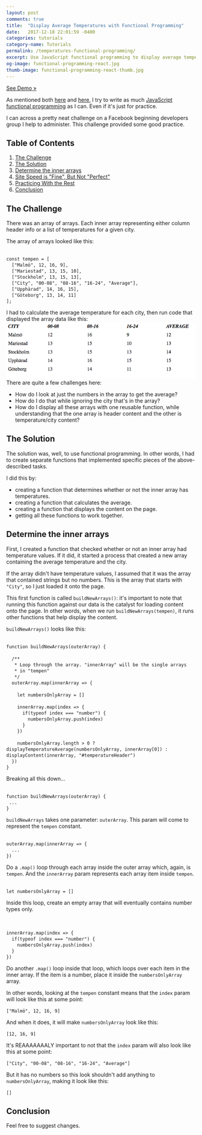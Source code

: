 ```yaml
---
layout: post
comments: true
title:  "Display Average Temperatures with Functional Programming"
date:   2017-12-18 22:01:59 -0400
categories: tutorials
category-name: Tutorials
permalink: /temperatures-functional-programming/
excerpt: Use JavaScript functional programming to display average temperatures in certain cities. Uses the .map() & .reduce() methods. Includes demo.
og-image: functional-programming-react.jpg
thumb-image: functional-programming-react-thumb.jpg
---
```

<a href="https://codepen.io/kaidez/pen/qpZrzw">See Demo &raquo;</a>

As mentioned both <a href="/format-dates-functional-programming/">here</a> and <a href="/functional-programming-link/">here</a>, I try to write as much <a href="http://eloquentjavascript.net/1st_edition/chapter6.html">JavaScript functional programming</a> as I can. Even if it's just for practice.

I can across a pretty neat challenge on a Facebook beginning developers group I help to administer. This challenge provided some good practice.

<h2>Table of Contents</h2>
<ol>
  <li class="post__list-item"><a href="#challenge">The Challenge</a></li>
  <li class="post__list-item"><a href="#solution">The Solution</a></li>
  <li class="post__list-item"><a href="#determine-arrays">Determine the inner arrays</a></li>
  <li class="post__list-item"><a href="#site-speed">Site Speed is "Fine", But Not "Perfect"</a></li>
  <li class="post__list-item"><a href="#the-rest">Practicing With the Rest</a></li>
  <li class="post__list-item"><a href="#conclusion">Conclusion</a></li>
</ol>

<a name="challenge"></a>
<h2>The Challenge</h2>
There was an array of arrays. Each inner array representing either column header info or a list of temperatures for a given city.

The array of arrays looked like this:
<pre><code class="language-javascript">
const tempen = [
  ["Malmö", 12, 16, 9],
  ["Mariestad", 13, 15, 10],
  ["Stockholm", 13, 15, 13],
  ["City", "00-08", "08-16", "16-24", "Average"],
  ["Upphärad", 14, 16, 15],
  ["Göteborg", 13, 14, 11]
];
</code></pre>

I had to calculate the average temperature for each city, then run code that displayed the array data like this:
<img src="/img/temperature-display.jpg" class="post__image">
There are quite a few challenges here:
<ul>
  <li class="post-list-item">How do I look at just the numbers in the array to get the average?</li>
  <li class="post-list-item">How do I do that while ignoring the city that's in the array?</li>
  <li class="post-list-item">How do I display all these arrays with one reusable function, while understanding that the one array is header content and the other is temperature/city content?</li>
</ul>

<a name="solution"></a>
<h2>The Solution</h2>
The solution was, well, to use functional programming. In other words, I had to create separate functions that implemented specific pieces of the above-described tasks.

I did this by:
<ul>
  <li class="post-list-item">creating a function that determines whether or not the inner array has temperatures.</li>
  <li class="post-list-item">creating a function that calculates the average.</li>
  <li class="post-list-item">creating a function that displays the content on the page.</li>
  <li class="post-list-item">getting all these functions to work together.</li>
</ul>

<a name="determine-arrays"></a>
<h2>Determine the inner arrays</h2>
First, I created a function that checked whether or not an inner array had temperature values. If it did, it started a process that created a new array containing the average temperature and the city.

If the array didn't have temperature values, I assumed that it was the array that contained strings but no numbers. This is the array that starts with <code>"City"</code>, so I just loaded it onto the page.

This first function is called <code>buildNewArrays()</code>: it's important to note that running this function against our data is the catalyst for loading content onto the page. In other words, when we run <code>buildNewArrays(tempen)</code>, it runs other functions that help display the content.

<code>buildNewArrays()</code> looks like this:
<pre><code class="language-javascript">
function buildNewArrays(outerArray) {

  /**
   * Loop through the array. "innerArray" will be the single arrays
   * in "tempen"
   */
  outerArray.map(innerArray => {

    let numbersOnlyArray = []

    innerArray.map(index => {
      if(typeof index === "number") {
        numbersOnlyArray.push(index)
      }
    })

    numbersOnlyArray.length > 0 ? displayTemperatureAverage(numbersOnlyArray, innerArray[0]) : displayContent(innerArray, "#temperatureHeader")
  })
}
</code></pre>
Breaking all this down...

<pre><code class="language-javascript">
function buildNewArrays(outerArray) {
 ...
}
</code></pre>

<code>buildNewArrays</code> takes one parameter: <code>outerArray</code>. This param will come to represent the <code>tempen</code> constant.



<pre><code class="language-javascript">
outerArray.map(innerArray => {
  ...
})
</code></pre>

Do a <code>.map()</code> loop through each array inside the outer array which, again, is <code>tempen</code>. And the <code>innerArray</code> param represents each array item inside <code>tempen</code>.

<pre><code class="language-javascript">
let numbersOnlyArray = []
</code></pre>

Inside this loop, create an empty array that will eventually contains number types only.

<pre><code class="language-javascript">

innerArray.map(index => {
  if(typeof index === "number") {
    numbersOnlyArray.push(index)
  }
})
</code></pre>

Do another <code>.map()</code> loop inside that loop, which loops over each item in the inner array. If the item is a number, place it inside the <code>numbersOnlyArray</code> array.
<a name="conclusion"></a>

In other words, looking at the <code>tempen</code> constant means that the <code>index</code> param will look like this at some point:
<pre><code>["Malmö", 12, 16, 9]</code></pre>

And when it does, it will make <code>numbersOnlyArray</code> look like this:
<pre><code>[12, 16, 9]</code></pre>

It's REAAAAAAALY important to not that the <code>index</code> param will also look like this at some point:
<pre><code>["City", "00-08", "08-16", "16-24", "Average"]</code></pre>

But it has no numbers so this look shouldn't add anything to <code>numbersOnlyArray</code>, making it look like this:
<pre><code>[]</code></pre>

<h2>Conclusion</h2>

Feel free to suggest changes.